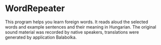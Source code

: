# WordRepeater

This program helps you learn foreign words.
It reads aloud the selected words and example sentences and their meaning in Hungarian.
The original sound material was recorded by native speakers,
translations were generated by application Balabolka.
